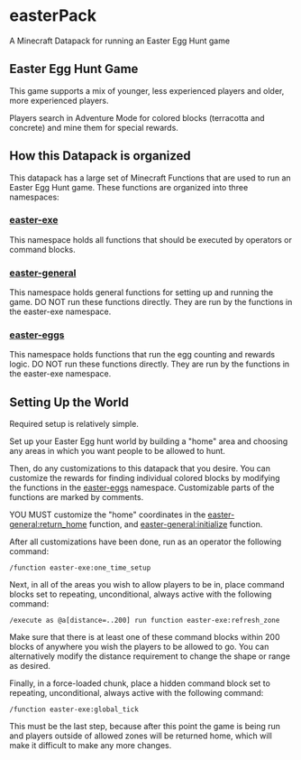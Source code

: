 # easterPack
A Minecraft Datapack for running an Easter Egg Hunt game

## Easter Egg Hunt Game
This game supports a mix of younger, less experienced players and older, more experienced players.

Players search in Adventure Mode for colored blocks (terracotta and concrete) and mine them for special rewards.

## How this Datapack is organized
This datapack has a large set of Minecraft Functions that are used to run an Easter Egg Hunt game. These functions are organized into three namespaces:

### [easter-exe](/data/easter-exe/)
This namespace holds all functions that should be executed by operators or command blocks.

### [easter-general](/data//easter-general/)
This namespace holds general functions for setting up and running the game. DO NOT run these functions directly. They are run by the functions in the easter-exe namespace.

### [easter-eggs](/data/easter-eggs/)
This namespace holds functions that run the egg counting and rewards logic. DO NOT run these functions directly. They are run by the functions in the easter-exe namespace.

## Setting Up the World
Required setup is relatively simple. 

Set up your Easter Egg hunt world by building a "home" area and choosing any areas in which you want people to be allowed to hunt.

Then, do any customizations to this datapack that you desire. You can customize the rewards for finding individual colored blocks by modifying the functions in the [easter-eggs](/data/easter-eggs/) namespace. Customizable parts of the functions are marked by comments.

YOU MUST customize the "home" coordinates in the [easter-general:return_home](/data/easter-general/functions/return_home.mcfunction) function, and [easter-general:initialize](/data/easter-general/functions/initialize.mcfunction) function.

After all customizations have been done, run as an operator the following command: 
```
/function easter-exe:one_time_setup
```

Next, in all of the areas you wish to allow players to be in, place command blocks set to repeating, unconditional, always active with the following command:
```
/execute as @a[distance=..200] run function easter-exe:refresh_zone
```
Make sure that there is at least one of these command blocks within 200 blocks of anywhere you wish the players to be allowed to go. You can alternatively modify the distance requirement to change the shape or range as desired.

Finally, in a force-loaded chunk, place a hidden command block set to repeating, unconditional, always active with the following command:
```
/function easter-exe:global_tick
```
This must be the last step, because after this point the game is being run and players outside of allowed zones will be returned home, which will make it difficult to make any more changes.

